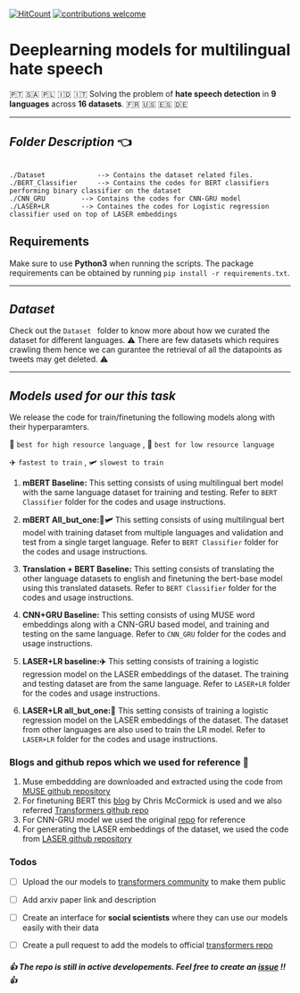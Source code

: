 [![HitCount](http://hits.dwyl.com/punyajoy/DE-LIMIT.svg)](http://hits.dwyl.com/punyajoy/DE-LIMIT)
[![contributions welcome](https://img.shields.io/badge/contributions-welcome-brightgreen.svg?style=flat)](https://github.com/punyajoy/DE-LIMIT/issues)
# Deeplearning models for multilingual hate speech

:portugal: :saudi_arabia: :poland: :indonesia: :it: Solving the problem of **hate speech detection** in **9 languages** across **16 datasets**.
:fr: :us: :es: :de:

------------------------------------------
***Folder Description*** :point_left:
------------------------------------------
~~~

./Dataset             --> Contains the dataset related files.
./BERT_Classifier     --> Contains the codes for BERT classifiers performing binary classifier on the dataset
./CNN_GRU	      --> Contains the codes for CNN-GRU model		
./LASER+LR 	      --> Containes the codes for Logistic regression classifier used on top of LASER embeddings

~~~

## Requirements 

Make sure to use **Python3** when running the scripts. The package requirements can be obtained by running `pip install -r requirements.txt`.

------------------------------------------
***Dataset***
------------------------------------------
Check out the `Dataset ` folder to know more about how we curated the dataset for different languages.  :warning: There are few datasets which requires crawling them hence we can gurantee the retrieval of all the datapoints as tweets may get deleted.
:warning:

-----------------------------------------
***Models used for our this task***
------------------------------------------
We release the code for train/finetuning the following models along with their hyperparamters.

:1st_place_medal: `best for high resource language` , :medal_sports: `best for low resource language`

:airplane: `fastest to train`  , :small_airplane: `slowest to train`

1. **mBERT Baseline:**
	This setting consists of using multilingual bert model with the same language dataset for training and testing. Refer to `BERT Classifier` folder for the codes and usage instructions.

2. **mBERT All_but_one::1st_place_medal::small_airplane:** 
	This setting consists of using multilingual bert model with training dataset from multiple languages and validation and test from a single target language. Refer to `BERT Classifier` folder for the codes and usage instructions.

3. **Translation + BERT Baseline:**
	This setting consists of translating the other language datasets to english and finetuning the bert-base model using this translated datasets. Refer to `BERT Classifier` folder for the codes and usage instructions.

4. **CNN+GRU Baseline:**
	This setting consists of using MUSE word embeddings along with a CNN-GRU based model, and training and testing on the same language. Refer to `CNN_GRU` folder for the codes and usage instructions.
	
5. **LASER+LR baseline::airplane:**
	This setting consists of training a logistic regression model on the LASER embeddings of the dataset. The training and testing dataset are from the same language. Refer to `LASER+LR` folder for the codes and usage instructions.
 
6. **LASER+LR all_but_one::medal_sports:**
	This setting consists of training a logistic regression model on the LASER embeddings of the dataset. The dataset from other languages are also used to train the LR model. Refer to `LASER+LR` folder for the codes and usage instructions.
	
	
### Blogs and github repos which we used for reference :angel:
1. Muse embeddding are downloaded and extracted using the code from [MUSE github repository](https://github.com/facebookresearch/MUSE)
2. For finetuning BERT this [blog](https://mccormickml.com/2019/07/22/BERT-fine-tuning/)  by Chris McCormick is used and we also referred [Transformers github repo](https://github.com/huggingface/transformers)
3. For CNN-GRU model we used the original [repo](https://github.com/ziqizhang/chase) for reference 
4. For generating the LASER embeddings of the dataset, we used the code from [LASER github repository](https://github.com/facebookresearch/LASER)

### Todos
- [ ] Upload the our models to [transformers community](https://huggingface.co/models) to make them public
- [ ] Add arxiv paper link and description
- [ ] Create an interface for **social scientists** where they can use our models easily with their data
- [ ] Create a pull request to add the models to official [transformers repo](https://github.com/huggingface/transformers)


#####  :thumbsup: The repo is still in active developements. Feel free to create an [issue](https://github.com/punyajoy/DE-LIMIT/issues) !!  :thumbsup:

